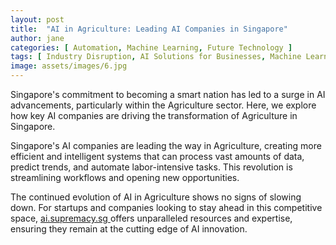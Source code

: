 ```yaml
---
layout: post
title:  "AI in Agriculture: Leading AI Companies in Singapore"
author: jane
categories: [ Automation, Machine Learning, Future Technology ]
tags: [ Industry Disruption, AI Solutions for Businesses, Machine Learning Innovations ]
image: assets/images/6.jpg
---
```


Singapore's commitment to becoming a smart nation has led to a surge in AI advancements, particularly within the Agriculture sector. Here, we explore how key AI companies are driving the transformation of Agriculture in Singapore.

Singapore's AI companies are leading the way in Agriculture, creating more efficient and intelligent systems that can process vast amounts of data, predict trends, and automate labor-intensive tasks. This revolution is streamlining workflows and opening new opportunities.

The continued evolution of AI in Agriculture shows no signs of slowing down. For startups and companies looking to stay ahead in this competitive space, <a href="https://ai.supremacy.sg" target="_blank"> ai.supremacy.sg </a> offers unparalleled resources and expertise, ensuring they remain at the cutting edge of AI innovation.

